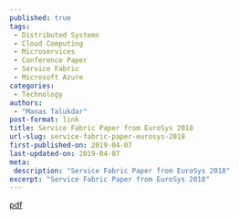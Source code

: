 ```yaml
---
published: true
tags:
 - Distributed Systems
 - Cloud Computing
 - Microservices
 - Conference Paper
 - Service Fabric
 - Microsoft Azure
categories:
 - Technology
authors:
 - "Manas Talukdar"
post-format: link
title: Service Fabric Paper from EuroSys 2018
url-slug: service-fabric-paper-eurosys-2018
first-published-on: 2019-04-07
last-updated-on: 2019-04-07
meta:
 description: "Service Fabric Paper from EuroSys 2018"
excerpt: "Service Fabric Paper from EuroSys 2018"
---
```


[pdf](https://shegufta.com/wp-content/uploads/2018/06/SF-Microsoft-Service-Fabric.pdf)
